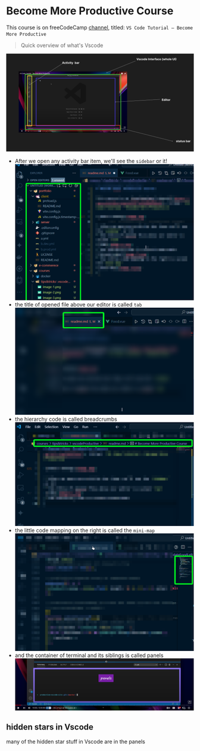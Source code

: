 # Become More Productive Course

This course is on freeCodeCamp [channel](https://www.youtube.com/watch?v=heXQnM99oAI), titled: `VS Code Tutorial – Become More Productive`

> Quick overview of what's Vscode

![basic naming](image.png)

* After we open any activity bar item, we'll see the `sidebar` or it!
![alt text](image-4.png)
* the title of opened file above our editor is called `tab`
![tab](image-1.png)
* the hierarchy code is called breadcrumbs
![breadcrumbs](image-2.png)
* the little code mapping on the right is called the `mini-map`
![mini-map](image-3.png)
* and the container of terminal and its siblings is called panels
![panels](image-5.png)

## hidden stars in Vscode

many of the hidden star stuff in Vscode are in the panels
